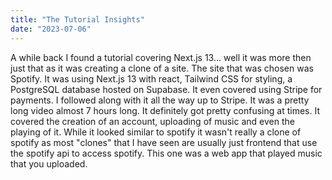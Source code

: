 ```yaml
---
title: "The Tutorial Insights"
date: "2023-07-06"
---
```


A while back I found a tutorial covering Next.js 13... well it was more then just that as it was creating a clone of a site. The site that was chosen was Spotify. It was using Next.js 13 with react, Tailwind CSS for styling, a PostgreSQL database hosted on Supabase. It even covered using Stripe for payments. I followed along with it all the way up to Stripe. It was a pretty long video almost 7 hours long. It definitely got pretty confusing at times. It covered the creation of an account, uploading of music and even the playing of it. While it looked similar to spotify it wasn't really a clone of spotify as most "clones" that I have seen are usually just frontend that use the spotify api to access spotify. This one was a web app that played music that you uploaded.
